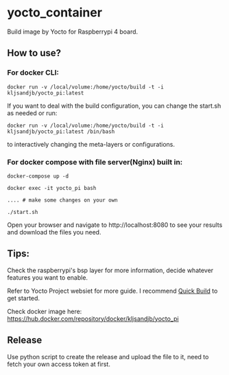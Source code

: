 # yocto_container

Build image by Yocto for Raspberrypi 4 board.

## How to use?
### For docker CLI:

```
docker run -v /local/volume:/home/yocto/build -t -i kljsandjb/yocto_pi:latest
```

If you want to deal with the build configuration, you can change the start.sh as needed or run:

```
docker run -v /local/volume:/home/yocto/build -t -i kljsandjb/yocto_pi:latest /bin/bash
```

to interactively changing the meta-layers or configurations.

### For docker compose with file server(Nginx) built in:

```
docker-compose up -d

docker exec -it yocto_pi bash

.... # make some changes on your own

./start.sh
```

Open your browser and navigate to http://localhost:8080 to see your results and download the files you need.

## Tips:

Check the raspberrypi's bsp layer for more information, decide whatever features you want to enable. 

Refer to Yocto Project websiet for more guide. I recommend [Quick Build](https://www.yoctoproject.org/docs/3.1/brief-yoctoprojectqs/brief-yoctoprojectqs.html) to get started.

Check docker image here: https://hub.docker.com/repository/docker/kljsandjb/yocto_pi

## Release

Use python script to create the release and upload the file to it, need to fetch your own access token at first.
